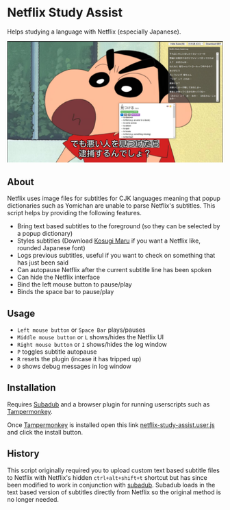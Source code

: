 # Netflix Study Assist
Helps studying a language with Netflix (especially Japanese).

![screenshot](screenshot.jpg)

## About
Netflix uses image files for subtitles for CJK languages meaning that popup dictionaries such as Yomichan are unable to parse Netflix's subtitles. This script helps by providing the following features.

- Bring text based subtitles to the foreground (so they can be selected by a popup dictionary)
- Styles subtitles (Download [Kosugi Maru](https://fonts.google.com/specimen/Kosugi+Maru) if you want a Netflix like, rounded Japanese font)
- Logs previous subtitles, useful if you want to check on something that has just been said
- Can autopause Netflix after the current subtitle line has been spoken
- Can hide the Netflix interface
- Bind the left mouse button to pause/play
- Binds the space bar to pause/play

## Usage


- `Left mouse button` or `Space Bar` plays/pauses
- `Middle mouse button` or `L` shows/hides the Netflix UI
- `Right mouse button` or `I` shows/hides the log window
- `P` toggles subtitle autopause
- `R` resets the plugin (incase it has tripped up)
- `D` shows debug messages in log window

## Installation
Requires [Subadub](https://github.com/rsimmons/subadub) and a browser plugin for running userscripts such as [Tampermonkey](https://www.tampermonkey.net).

Once [Tampermonkey](https://www.tampermonkey.net) is installed open this link [netflix-study-assist.user.js](https://github.com/chriskempson/netflix-study-assist/raw/master/netflix-study-assist.user.js) and click the install button.

## History
This script originally required you to upload custom text based subtitle files to Netflix with Netflix's hidden `ctrl+alt+shift+t` shortcut but has since been modified to work in conjunction with [subadub](https://github.com/rsimmons/subadub). Subadub loads in the text based version of subtitles directly from Netflix so the original method is no longer needed.
